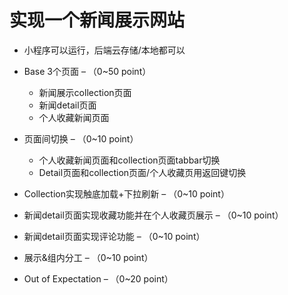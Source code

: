 # 实现一个新闻展示网站

- 小程序可以运行，后端云存储/本地都可以

- Base 3个页面 – （0~50 point）
  - 新闻展示collection页面
  - 新闻detail页面 
  - 个人收藏新闻页面

- 页面间切换 – （0~10 point）
  - 个人收藏新闻页面和collection页面tabbar切换
  - Detail页面和collection页面/个人收藏页用返回键切换

- Collection实现触底加载+下拉刷新 – （0~10 point）

- 新闻detail页面实现收藏功能并在个人收藏页展示 – （0~10 point）

- 新闻detail页面实现评论功能 – （0~10 point）

- 展示&组内分工 – （0~10 point）

- Out of Expectation – （0~20 point）
